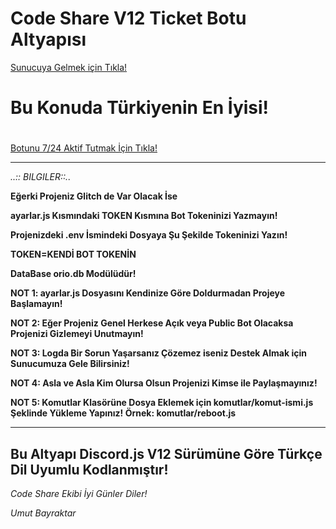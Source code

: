 <h1>Code Share V12 Ticket Botu Altyapısı</h1>

<a href="https://discord.gg/Sf9XES6">
  Sunucuya Gelmek için Tıkla! </a>
  
  <h1></h1>

<h1>Bu Konuda Türkiyenin En İyisi!</h1>
  <h1></h1>
  <a href="https://codeshare.xyz/uptime">Botunu 7/24 Aktif Tutmak İçin Tıkla!</a>
  
  ****
_..:: BILGILER::.._

**Eğerki Projeniz Glitch de Var Olacak İse**

**ayarlar.js Kısmındaki TOKEN Kısmına Bot Tokeninizi Yazmayın!**

**Projenizdeki .env İsmindeki Dosyaya Şu Şekilde Tokeninizi Yazın!**

**TOKEN=KENDİ BOT TOKENİN**

**DataBase orio.db Modülüdür!**


**NOT 1: ayarlar.js Dosyasını Kendinize Göre Doldurmadan Projeye Başlamayın!**

**NOT 2: Eğer Projeniz Genel Herkese Açık veya Public Bot Olacaksa Projenizi Gizlemeyi Unutmayın!**

**NOT 3: Logda Bir Sorun Yaşarsanız Çözemez iseniz Destek Almak için Sunucumuza Gele Bilirsiniz!**

**NOT 4: Asla ve Asla Kim Olursa Olsun Projenizi Kimse ile Paylaşmayınız!**

**NOT 5: Komutlar Klasörüne Dosya Eklemek için komutlar/komut-ismi.js Şeklinde Yükleme Yapınız! Örnek: komutlar/reboot.js**
****
## Bu Altyapı Discord.js V12 Sürümüne Göre Türkçe Dil Uyumlu Kodlanmıştır!

_Code Share Ekibi İyi Günler Diler!_

_Umut Bayraktar_
